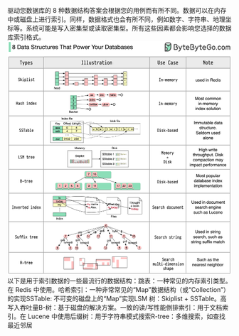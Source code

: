 驱动您数据库的 8 种数据结构答案会根据您的用例而有所不同。数据可以在内存中或磁盘上进行索引。同样，数据格式也会有所不同，例如数字、字符串、地理坐标等。系统可能是写入密集型或读取密集型。所有这些因素都会影响您选择的数据库索引格式。![](../images/8-ds-db.jpg)以下是用于索引数据的一些最流行的数据结构：跳表：一种常见的内存索引类型。在 Redis 中使用。哈希索引：一种非常常见的“Map”数据结构（或“Collection”）的实现SSTable: 不可变的磁盘上的“Map”实现LSM 树：Skiplist + SSTable。高写入吞吐量B-树：基于磁盘的解决方案。一致的读/写性能倒排索引：用于文档索引。在 Lucene 中使用后缀树：用于字符串模式搜索R-tree：多维搜索，如查找最近邻居